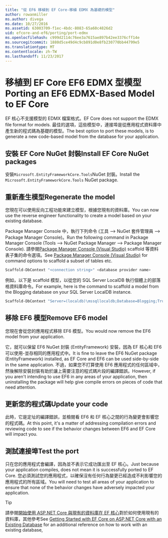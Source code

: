 ```yaml
---
title: "從 EF6 移植到 EF Core-移植 EDMX 為基礎的模型"
author: rowanmiller
ms.author: divega
ms.date: 10/27/2016
ms.assetid: 63003709-f1ec-4bdc-8083-65a60c4826d2
uid: efcore-and-ef6/porting/port-edmx
ms.openlocfilehash: c999d2114c76ee3a7615ae897b42ee3376cff14e
ms.sourcegitcommit: 1880d5ce49d4c9cb891d0e8fb230770bb44799e5
ms.translationtype: MT
ms.contentlocale: zh-TW
ms.lasthandoff: 11/23/2017
---
```

# <a name="porting-an-ef6-edmx-based-model-to-ef-core"></a><span data-ttu-id="993a4-102">移植到 EF Core EF6 EDMX 型模型</span><span class="sxs-lookup"><span data-stu-id="993a4-102">Porting an EF6 EDMX-Based Model to EF Core</span></span>

<span data-ttu-id="993a4-103">EF 核心不支援模型的 EDMX 檔案格式。</span><span class="sxs-lookup"><span data-stu-id="993a4-103">EF Core does not support the EDMX file format for models.</span></span> <span data-ttu-id="993a4-104">最佳的選項，這些模型中，連接埠是從應用程式資料庫中產生新的程式碼為基礎的模型。</span><span class="sxs-lookup"><span data-stu-id="993a4-104">The best option to port these models, is to generate a new code-based model from the database for your application.</span></span>

## <a name="install-ef-core-nuget-packages"></a><span data-ttu-id="993a4-105">安裝 EF Core NuGet 封裝</span><span class="sxs-lookup"><span data-stu-id="993a4-105">Install EF Core NuGet packages</span></span>

<span data-ttu-id="993a4-106">安裝`Microsoft.EntityFrameworkCore.Tools`NuGet 封裝。</span><span class="sxs-lookup"><span data-stu-id="993a4-106">Install the `Microsoft.EntityFrameworkCore.Tools` NuGet package.</span></span>

## <a name="regenerate-the-model"></a><span data-ttu-id="993a4-107">重新產生模型</span><span class="sxs-lookup"><span data-stu-id="993a4-107">Regenerate the model</span></span>

<span data-ttu-id="993a4-108">您現在可以使用反向工程功能來建立模型，根據您現有的資料庫。</span><span class="sxs-lookup"><span data-stu-id="993a4-108">You can now use the reverse engineer functionality to create a model based on your existing database.</span></span>

<span data-ttu-id="993a4-109">Package Manager Console 中，執行下列命令 (工具 –> NuGet 套件管理員 –> Package Manager Console)。</span><span class="sxs-lookup"><span data-stu-id="993a4-109">Run the following command in Package Manager Console (Tools –> NuGet Package Manager –> Package Manager Console).</span></span> <span data-ttu-id="993a4-110">請參閱[Package Manager Console (Visual Studio)](../../core/miscellaneous/cli/powershell.md) scaffold 等資料表子集的命令選項。</span><span class="sxs-lookup"><span data-stu-id="993a4-110">See [Package Manager Console (Visual Studio)](../../core/miscellaneous/cli/powershell.md) for command options to scaffold a subset of tables etc.</span></span>

``` powershell
Scaffold-DbContext "<connection string>" <database provider name>
```

<span data-ttu-id="993a4-111">例如，以下是 scaffold 模型，以從您的 SQL Server LocalDB 執行個體上的部落格資料庫命令。</span><span class="sxs-lookup"><span data-stu-id="993a4-111">For example, here is the command to scaffold a model from the Blogging database on your SQL Server LocalDB instance.</span></span>

``` powershell
Scaffold-DbContext "Server=(localdb)\mssqllocaldb;Database=Blogging;Trusted_Connection=True;" Microsoft.EntityFrameworkCore.SqlServer
```

## <a name="remove-ef6-model"></a><span data-ttu-id="993a4-112">移除 EF6 模型</span><span class="sxs-lookup"><span data-stu-id="993a4-112">Remove EF6 model</span></span>

<span data-ttu-id="993a4-113">您現在會從您的應用程式移除 EF6 模型。</span><span class="sxs-lookup"><span data-stu-id="993a4-113">You would now remove the EF6 model from your application.</span></span>

<span data-ttu-id="993a4-114">它，就可以保留 EF6 NuGet 封裝 (EntityFramework) 安裝，因為 EF 核心和 EF6 可以使用-並存相同的應用程式中。</span><span class="sxs-lookup"><span data-stu-id="993a4-114">It is fine to leave the EF6 NuGet package (EntityFramework) installed, as EF Core and EF6 can be used side-by-side in the same application.</span></span> <span data-ttu-id="993a4-115">不過，如果您不打算使用 EF6 應用程式的任何區域中，然後解除安裝封裝有助於讓上需要注意的程式碼片段的編譯錯誤。</span><span class="sxs-lookup"><span data-stu-id="993a4-115">However, if you aren't intending to use EF6 in any areas of your application, then uninstalling the package will help give compile errors on pieces of code that need attention.</span></span>

## <a name="update-your-code"></a><span data-ttu-id="993a4-116">更新您的程式碼</span><span class="sxs-lookup"><span data-stu-id="993a4-116">Update your code</span></span>

<span data-ttu-id="993a4-117">此時，它是定址的編譯錯誤，並檢閱看 EF6 和 EF 核心之間的行為變更會影響您的程式碼。</span><span class="sxs-lookup"><span data-stu-id="993a4-117">At this point, it's a matter of addressing compilation errors and reviewing code to see if the behavior changes between EF6 and EF Core will impact you.</span></span>

## <a name="test-the-port"></a><span data-ttu-id="993a4-118">測試連接埠</span><span class="sxs-lookup"><span data-stu-id="993a4-118">Test the port</span></span>

<span data-ttu-id="993a4-119">只在您的應用程式會編譯，因為並不表示它成功匯出至 EF 核心。</span><span class="sxs-lookup"><span data-stu-id="993a4-119">Just because your application compiles, does not mean it is successfully ported to EF Core.</span></span> <span data-ttu-id="993a4-120">您必須測試您的應用程式，以確保沒有任何行為變更已經造成不利影響您的應用程式的所有區域。</span><span class="sxs-lookup"><span data-stu-id="993a4-120">You will need to test all areas of your application to ensure that none of the behavior changes have adversely impacted your application.</span></span>

> [!TIP]
> <span data-ttu-id="993a4-121">請參閱[開始使用 ASP.NET Core 與現有的資料庫在 EF 核心](xref:core/get-started/aspnetcore/existing-db)對於如何使用現有的資料庫，其他參考</span><span class="sxs-lookup"><span data-stu-id="993a4-121">See [Getting Started with EF Core on ASP.NET Core with an Existing Database](xref:core/get-started/aspnetcore/existing-db) for an additional reference on how to work with an existing database,</span></span> 

